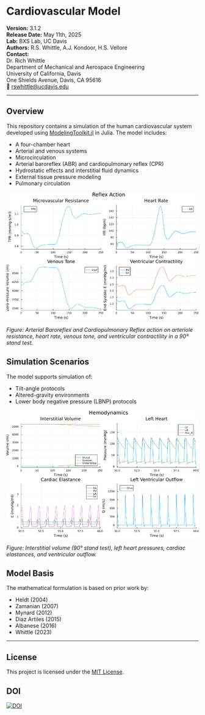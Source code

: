 # Cardiovascular Model

**Version:** 3.1.2<br>
**Release Date:** May 11th, 2025<br>
**Lab:** BXS Lab, UC Davis<br>
**Authors:** R.S. Whittle, A.J. Kondoor, H.S. Vellore<br>
**Contact:**<br>
Dr. Rich Whittle<br>
Department of Mechanical and Aerospace Engineering<br>
University of California, Davis<br>
One Shields Avenue, Davis, CA 95616<br>
📧 rswhittle@ucdavis.edu<br>

---

## Overview

This repository contains a simulation of the human cardiovascular system developed using [ModelingToolkit.jl](https://mtk.sciml.ai/stable/) in Julia. The model includes:

- A four-chamber heart
- Arterial and venous systems
- Microcirculation
- Arterial baroreflex (ABR) and cardiopulmonary reflex (CPR)
- Hydrostatic effects and interstitial fluid dynamics
- External tissue pressure modeling
- Pulmonary circulation

![Reflex Plot](Images/reflex.png)

*Figure: Arterial Baroreflex and Cardiopulmonary Reflex action on arteriole resistance, heart rate, venous tone, and ventricular contractility in a 90° stand test.*

## Simulation Scenarios

The model supports simulation of:

- Tilt-angle protocols
- Altered-gravity environments
- Lower body negative pressure (LBNP) protocols

![Reflex Plot](Images/hemodynamics.png)

*Figure: Interstitial volume (90° stand test), left heart pressures, cardiac elastances, and ventricular outflow.*

## Model Basis

The mathematical formulation is based on prior work by:

- Heldt (2004)
- Zamanian (2007)
- Mynard (2012)
- Diaz Artiles (2015)
- Albanese (2016)
- Whittle (2023)

---

## License

This project is licensed under the [MIT License](LICENSE).

## DOI

[![DOI](https://zenodo.org/badge/894082810.svg)](https://doi.org/10.5281/zenodo.15338311)



